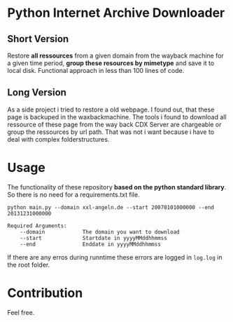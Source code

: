 # Python Internet Archive Downloader
## Short Version
Restore **all ressources** from a given domain from the wayback machine for a given time period, **group these resources by mimetype** and save it to local disk. Functional approach in less than 100 lines of code.

## Long Version
As a side project i tried to restore a old webpage. I found out, that these page is backuped in the waxbackmachine. The tools i found to download all ressource of these page from the way back CDX Server are chargeable or group the ressources by url path. That was not i want because i have to deal with complex folderstructures.

# Usage
The functionality of these repository **based on the python standard library**. So there is no need for a requirements.txt file.
```
python main.py --domain xxl-angeln.de --start 20070101000000 --end 20131231000000

Required Arguments:
    --domain            The domain you want to download
    --start             Startdate in yyyyMMddhhmmss
    --end               Enddate in yyyyMMddhhmmss
```
If there are any erros during runntime these errors are logged in ```log.log``` in the root folder.

# Contribution
Feel free.